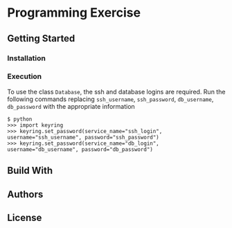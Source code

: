 # Programming Exercise

## Getting Started

### Installation

### Execution

To use the class `Database`, the ssh and database logins are required. Run the following commands replacing `ssh_username`, `ssh_password`, `db_username`, `db_password` with the appropriate information

```
$ python
>>> import keyring
>>> keyring.set_password(service_name="ssh_login", username="ssh_username", password="ssh_password")
>>> keyring.set_password(service_name="db_login", username="db_username", password="db_password")
```

## Build With

## Authors

## License
